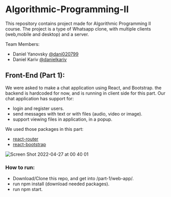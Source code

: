 # Algorithmic-Programming-II

This repository contains project made for Algorithmic Programming II course.
The project is a type of Whatsapp clone, with multiple clients (web,mobile and desktop) and a server.

Team Members:
- Daniel Yanovsky [@dani020799](https://github.com/dani020799)
- Daniel Kariv [@danielkariv](https://github.com/danielkariv)

## Front-End (Part 1):
We were asked to make a chat application using React, and Bootstrap.
the backend is hardcoded for now, and is running in client side for this part.
Our chat application has support for:
- login and register users.
- send messages with text or with files (audio, video or image).
- support viewing files in application, in a popup.

We used those packages in this part:
- [react-router](https://reactrouter.com/)
- [react-bootstrap](https://react-bootstrap.github.io/)

![Screen Shot 2022-04-27 at 00 40 01](https://user-images.githubusercontent.com/38776931/165397331-f9b1184c-d301-44c4-a38a-dc4a13321079.png)

### How to run:
- Download/Clone this repo, and get into /part-1/web-app/.
- run npm install (download needed packages).
- run npm start.
